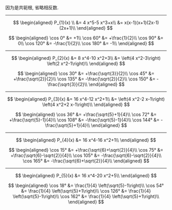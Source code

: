 因为是共轭根, 省略相反数.

---

$$
\begin{aligned}
P_{1}(x) \\
&= 4 x^5-5 x^3+x\\
&= x(x-1)(x+1)(2x-1)(2x+1)\\
\end{aligned}
$$

$$
\begin{aligned}
\cos 0°   &= +1\\
\cos 60°  &= +\frac{1}{2}\\
\cos 90°  &= 0\\
\cos 120° &= -\frac{1}{2}\\
\cos 180° &= -1\\
\end{aligned}
$$

---

$$
\begin{aligned}
P_{2}(x)
&= 8 x^4-10 x^2+3\\
&= \left(4 x^2-3\right) \left(2 x^2-1\right)\\
\end{aligned}
$$

$$
\begin{aligned}
\cos 30°  &= +\frac{\sqrt{3}}{2}\\
\cos 45°  &= +\frac{\sqrt{2}}{2}\\
\cos 135° &= -\frac{\sqrt{2}}{2}\\
\cos 150° &= -\frac{\sqrt{3}}{2}\\
\end{aligned}
$$

---

$$
\begin{aligned}
P_{3}(x)
&= 16 x^4-12 x^2+1\\
&= \left(4 x^2-2 x-1\right) \left(4 x^2+2 x-1\right)\\
\end{aligned}
$$

$$
\begin{aligned}
\cos 36°  &= +\frac{\sqrt{5}+1}{4}\\
\cos 72°  &= +\frac{\sqrt{5}-1}{4}\\
\cos 108° &= -\frac{\sqrt{5}-1}{4}\\
\cos 144° &= -\frac{\sqrt{5}+1}{4}\\
\end{aligned}
$$

---

$$
\begin{aligned}
P_{4}(x) &= 16 x^4-16 x^2+1\\
\end{aligned}
$$

$$
\begin{aligned}
\cos 15°  &= +\frac{\sqrt{6}+\sqrt{2}}{4}\\
\cos 75°  &= +\frac{\sqrt{6}-\sqrt{2}}{4}\\
\cos 105° &= -\frac{\sqrt{6}-\sqrt{2}}{4}\\
\cos 165° &= -\frac{\sqrt{6}+\sqrt{2}}{4}\\
\end{aligned}
$$

---

$$
\begin{aligned}
P_{5}(x) &= 16 x^4-20 x^2+5\\
\end{aligned}
$$

$$
\begin{aligned}
\cos 18°  &= \frac{1}{4} \left(\sqrt{5}-1\right)\\
\cos 54°  &= \frac{1}{4} \left(\sqrt{5}+1\right)\\
\cos 126° &= \frac{1}{4} \left(\sqrt{5}-1\right)\\
\cos 162° &= \frac{1}{4} \left(\sqrt{5}+1\right)\\
\end{aligned}
$$

